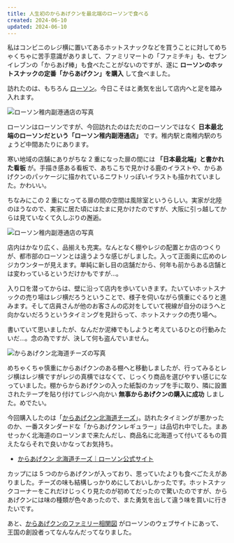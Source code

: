```yaml
---
title: 人生初のからあげクンを最北端のローソンで食べる
created: 2024-06-10
updated: 2024-06-10
---
```


私はコンビニのレジ横に置いてあるホットスナックなどを買うことに対してめちゃくちゃに苦手意識がありまして、ファミリマートの「ファミチキ」も、セブンイレブンの「からあげ棒」も食べたことがないのですが、遂に **ローソンのホットスナックの定番「からあげクン」を購入** して食べました。

訪れたのは、もちろん [ローソン](https://www.lawson.co.jp/index.html)。今日こそはと勇気を出して店内へと足を踏み入れます。

![ローソン稚内副港通店の写真](20a88ff1-0e06-4030-7123-cdb2a6852000)

ローソンはローソンですが、今回訪れたのはただのローソンではなく **日本最北端のローソンだという「ローソン稚内副港通店」** です。稚内駅と南稚内駅のちょうど中間あたりにあります。

寒い地域の店舗にありがちな 2 重になった扉の間には **「日本最北端」と書かれた看板** が。手描き感ある看板で、あちこちで見かける鹿のイラストや、からあげクンのパッケージに描かれているニワトリっぽいイラストも描かれていました。かわいい。

ちなみにこの 2 重になってる扉の間の空間は風除室というらしい。実家が北陸のほうなので、実家に居た頃にはたまに見かけたのですが、大阪に引っ越してからは見ていなくて久しぶりの邂逅。

![ローソン稚内副港通店の写真](f9d79596-b09d-4fd2-0217-c041c3f7bf00)

店内はかなり広く、品揃えも充実。なんとなく棚やレジの配置とか店のつくりが、都市部のローソンとは違うような感じがしました。入って正面奥に広めのレジカウンターが見えます。単純に新し目の店舗だから、何年も前からある店舗とは変わっているというだけかもですが…。

入り口を潜ってからは、壁に沿って店内を歩いていきます。たいていホットスナックの売り場はレジ横だろうということで、様子を伺いながら慎重にぐるりと進みます。そして店員さんが他のお客さんの応対をしていて視線が自分のほうへと向かないだろうというタイミングを見計らって、ホットスナックの売り場へ。

書いていて思いましたが、なんだか泥棒でもしようと考えているひとの行動みたいだ…。念の為ですが、決して何も盗んでいません。

![からあげクン北海道チーズの写真](80bc2038-b356-4985-754a-588f16194600)

めちゃくちゃ慎重にからあげクンのある棚へと移動しましたが、行ってみるとレジ横はレジ横ですがレジの真横ではなくて、じっくり商品を選びやすい感じになっていました。棚からからあげクンの入った紙製のカップを手に取り、隣に設置されたテープを貼り付けてレジへ向かい **無事からあげクンの購入に成功** しました。めでたい。

今回購入したのは「[からあげクン北海道チーズ](https://www.lawson.co.jp/recommend/original/detail/1390565_1996.html)」。訪れたタイミングが悪かったのか、一番スタンダードな「からあげクンレギュラー」は品切れ中でした。まあせっかく北海道のローソンまで来たんだし、商品名に北海道って付いてるもの買えたならそれで良いかなってお気持ち。

- [からあげクン 北海道チーズ｜ローソン公式サイト](https://www.lawson.co.jp/recommend/original/detail/1390565_1996.html)

カップには 5 つのからあげクンが入っており、思っていたよりも食べごたえがありました。チーズの味も結構しっかりめにしておいしかったです。ホットスナックコーナーをこれだけじっくり見たのが初めてだったので驚いたのですが、からあげクンには味の種類が色々あったので、また勇気を出して違う味を買いに行きたいです。

あと、[からあげクンのファミリー相関図](https://www.lawson.co.jp/lab/karaagekun/art/1266622_5304.html) がローソンのウェブサイトにあって、王国の創設者ってなんなんだってなりました。
